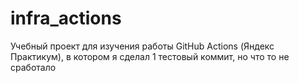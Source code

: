 # infra_actions
Учебный проект для изучения работы GitHub Actions (Яндекс Практикум), в котором я сделал 1 тестовый коммит, но что то не сработало
